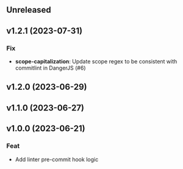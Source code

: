 ## Unreleased

## v1.2.1 (2023-07-31)

### Fix

- **scope-capitalization**: Update scope regex to be consistent with commitlint in DangerJS (#6)

## v1.2.0 (2023-06-29)

## v1.1.0 (2023-06-27)

## v1.0.0 (2023-06-21)

### Feat

- Add linter pre-commit hook logic

